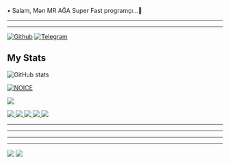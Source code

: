  • Salam, Mən MR AĞA Super Fast programçı...👋
_______ 
           
         
_______

[![Github](https://img.shields.io/badge/-Github-181717?style=for-the-badge&logo=Github&logoColor=white)](https://github.com/tecnoagateam)
[![Telegram](https://img.shields.io/badge/Telegram-2CA5E0?style=for-the-badge&logo=telegram&logoColor=white)](https://telegram.me/tenha055)

 ## My Stats
![ GitHub stats](https://github-readme-stats.vercel.app/api?username=tecnoagateam&show_icons=true&theme=radical)

[![NOICE](https://github-readme-stats.vercel.app/api/top-langs/?username=tecnoagateam&layout=compact&theme=midnight-purple&hide=Css)](https://github.com/tecnoagateam)

![](https://visitor-badge.laobi.icu/badge?page_id=tecnoagateam)





<a href="https://github.com/tecnoagateam/tecnoagateam">
<img src="https://github.com/tecnoagateam/tecnoagateam/blob/master/generated/overview.svg#gh-dark-mode-only" />
<img src="https://github.com/tecnoagateam/tecnoagateam/blob/master/generated/languages.svg#gh-dark-mode-only" />
<img src="https://github.com/tecnoagateam/tecnoagateam/blob/master/generated/overview.svg#gh-light-mode-only" />
<img src="https://github.com/tecnoagateam/tecnoagateam/blob/master/generated/languages.svg#gh-light-mode-only" />
</a>



<a href="https://github.com/tecnoagateam">
  <img src="https://github-readme-stats.vercel.app/api/pin/?username=tecnoagateam&repo=tecnoagateam&cache_seconds=86400&theme=gotham">
</a>

</a>


 ---------------------
 ---------------------

          
 ---------------------
 ---------------------
</a>

 






<img src="https://github.com/tecnoagateam/github-stats/blob/master/generated/overview.svg#gh-dark-mode-only" />

<img src="https://github.com/tecnoagateam/github-stats/blob/master/generated/overview.svg#gh-dark-mode-only" />

</a>


 
